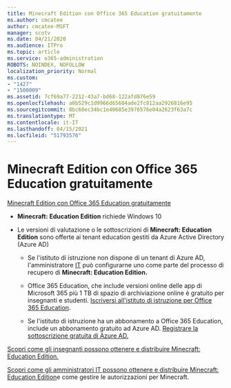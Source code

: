 ```yaml
---
title: Minecraft Edition con Office 365 Education gratuitamente
ms.author: cmcatee
author: cmcatee-MSFT
manager: scotv
ms.date: 04/21/2020
ms.audience: ITPro
ms.topic: article
ms.service: o365-administration
ROBOTS: NOINDEX, NOFOLLOW
localization_priority: Normal
ms.custom:
- "1427"
- "1500009"
ms.assetid: 7cf69a77-2212-43a7-bd68-122afd876e59
ms.openlocfilehash: a0b529c1d9966d65604ade2fc812aa2926816e95
ms.sourcegitcommit: 8bc60ec34bc1e40685e3976576e04a2623f63a7c
ms.translationtype: MT
ms.contentlocale: it-IT
ms.lasthandoff: 04/15/2021
ms.locfileid: "51793576"
---
```

# <a name="minecraft-edition-with-office-365-education-for-free"></a>Minecraft Edition con Office 365 Education gratuitamente

[Minecraft Edition con Office 365 Education gratuitamente](https://docs.microsoft.com/education/windows/get-minecraft-for-education)
  
- **Minecraft: Education Edition** richiede Windows 10

- Le versioni di valutazione o le sottoscrizioni di **Minecraft: Education Edition** sono offerte ai tenant education gestiti da Azure Active Directory (Azure AD)

  - Se l'istituto di istruzione non dispone di un tenant di Azure AD, l'amministratore [IT](https://docs.microsoft.com/education/windows/school-get-minecraft) può configurarne uno come parte del processo di recupero di **Minecraft: Education Edition.**

  - Office 365 Education, che include versioni online delle app di Microsoft 365 più 1 TB di spazio di archiviazione online è gratuito per insegnanti e studenti. [Iscriversi all'istituto di istruzione per Office 365 Education](https://www.microsoft.com/education/products/office).

  - Se l'istituto di istruzione ha un abbonamento a Office 365 Education, include un abbonamento gratuito ad Azure AD. [Registrare la sottoscrizione gratuita di Azure AD.](https://msdn.microsoft.com/library/windows/hardware/mt703369%28v=vs.85%29.aspx)

[Scopri come gli insegnanti possono ottenere e distribuire Minecraft: Education Edition.](https://docs.microsoft.com/education/windows/teacher-get-minecraft)
  
[Scopri come gli amministratori IT possono ottenere e distribuire Minecraft: Education Edition](https://docs.microsoft.com/education/windows/school-get-minecraft)e come gestire le autorizzazioni per Minecraft.